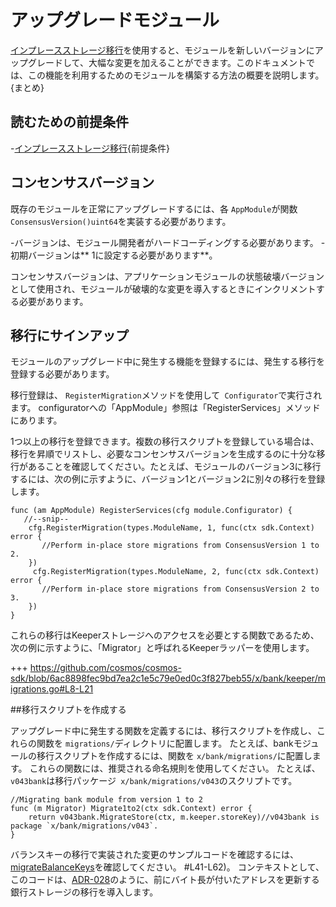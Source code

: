 # アップグレードモジュール

[インプレースストレージ移行](../core/upgrade.html)を使用すると、モジュールを新しいバージョンにアップグレードして、大幅な変更を加えることができます。このドキュメントでは、この機能を利用するためのモジュールを構築する方法の概要を説明します。 {まとめ}

## 読むための前提条件

-[インプレースストレージ移行](../core/upgrade.md){前提条件}

## コンセンサスバージョン

既存のモジュールを正常にアップグレードするには、各 `AppModule`が関数` ConsensusVersion()uint64`を実装する必要があります。

-バージョンは、モジュール開発者がハードコーディングする必要があります。
-初期バージョンは** 1に設定する必要があります**。

コンセンサスバージョンは、アプリケーションモジュールの状態破壊バージョンとして使用され、モジュールが破壊的な変更を導入するときにインクリメントする必要があります。

## 移行にサインアップ

モジュールのアップグレード中に発生する機能を登録するには、発生する移行を登録する必要があります。

移行登録は、 `RegisterMigration`メソッドを使用して` Configurator`で実行されます。 configuratorへの「AppModule」参照は「RegisterServices」メソッドにあります。

1つ以上の移行を登録できます。複数の移行スクリプトを登録している場合は、移行を昇順でリストし、必要なコンセンサスバージョンを生成するのに十分な移行があることを確認してください。たとえば、モジュールのバージョン3に移行するには、次の例に示すように、バージョン1とバージョン2に別々の移行を登録します。 

```golang
func (am AppModule) RegisterServices(cfg module.Configurator) {
   //--snip--
    cfg.RegisterMigration(types.ModuleName, 1, func(ctx sdk.Context) error {
       //Perform in-place store migrations from ConsensusVersion 1 to 2.
    })
     cfg.RegisterMigration(types.ModuleName, 2, func(ctx sdk.Context) error {
       //Perform in-place store migrations from ConsensusVersion 2 to 3.
    })
}
```

これらの移行はKeeperストレージへのアクセスを必要とする関数であるため、次の例に示すように、「Migrator」と呼ばれるKeeperラッパーを使用します。

+++ https://github.com/cosmos/cosmos-sdk/blob/6ac8898fec9bd7ea2c1e5c79e0ed0c3f827beb55/x/bank/keeper/migrations.go#L8-L21

##移行スクリプトを作成する

アップグレード中に発生する関数を定義するには、移行スクリプトを作成し、これらの関数を `migrations/`ディレクトリに配置します。 たとえば、bankモジュールの移行スクリプトを作成するには、関数を `x/bank/migrations/`に配置します。 これらの関数には、推奨される命名規則を使用してください。 たとえば、 `v043bank`は移行パッケージ` x/bank/migrations/v043`のスクリプトです。

```golang
//Migrating bank module from version 1 to 2
func (m Migrator) Migrate1to2(ctx sdk.Context) error {
	return v043bank.MigrateStore(ctx, m.keeper.storeKey)//v043bank is package `x/bank/migrations/v043`.
}
```

バランスキーの移行で実装された変更のサンプルコードを確認するには、[migrateBalanceKeys](https://github.com/cosmos/cosmos-sdk/blob/36f68eb9e041e20a5bb47e216ac5eb8b91f95471/x/bank/legacy/v043/store)を確認してください。 #L41-L62)。 コンテキストとして、このコードは、[ADR-028](../architecture/adr-028-public-key-addresses.md)のように、前にバイト長が付いたアドレスを更新する銀行ストレージの移行を導入します。 